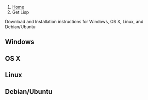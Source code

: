 <ol class="breadcrumb">
  <li><a href="/">Home</a></li>
  <li class="active">Get Lisp</li>
</ol>

Download and Installation instructions for Windows, OS X, Linux, and Debian/Ubuntu

## Windows

## OS X

## Linux

## Debian/Ubuntu
